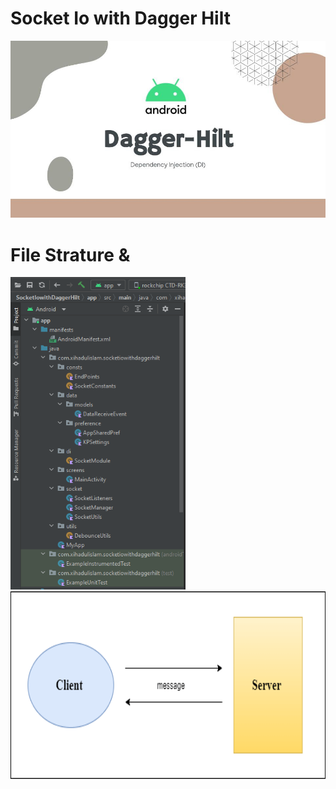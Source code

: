 # Socket Io with Dagger Hilt

<img src="https://github.com/xihadulislam/Socket-io-with-Dagger-Hilt/blob/master/ss/dagger%20hilt.jpeg" alt="alt text" style="width:200;height:200">

# File Strature & 
<img src="https://github.com/xihadulislam/Socket-io-with-Dagger-Hilt/blob/master/ss/file%20structure.PNG" height="500em" /> &nbsp; <img src="https://github.com/xihadulislam/Socket-io-with-Dagger-Hilt/blob/master/ss/socket-io.png" height="300em" />

